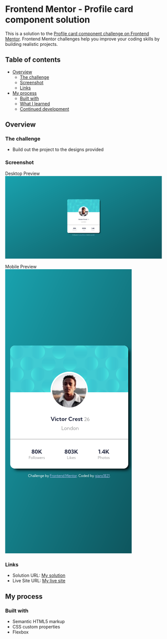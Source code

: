 # Frontend Mentor - Profile card component solution

This is a solution to the [Profile card component challenge on Frontend Mentor](https://www.frontendmentor.io/challenges/profile-card-component-cfArpWshJ). Frontend Mentor challenges help you improve your coding skills by building realistic projects. 

## Table of contents

- [Overview](#overview)
  - [The challenge](#the-challenge)
  - [Screenshot](#screenshot)
  - [Links](#links)
- [My process](#my-process)
  - [Built with](#built-with)
  - [What I learned](#what-i-learned)
  - [Continued development](#continued-development)

## Overview

### The challenge

- Build out the project to the designs provided

### Screenshot

Desktop Preview <br>
![desktop-preview](image.png)


Mobile Preview <br>
![mobile-preview](image-1.png)

### Links

- Solution URL: [My solution]()
- Live Site URL: [My live site](https://gians1821.github.io/profile-card-component/)

## My process

### Built with

- Semantic HTML5 markup
- CSS custom properties
- Flexbox
